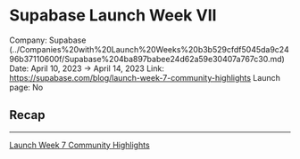 # Supabase Launch Week VII

Company: Supabase (../Companies%20with%20Launch%20Weeks%20b3b529cfdf5045da9c2496b37110600f/Supabase%204ba897babee24d62a59e30407a767c30.md)
Date: April 10, 2023 → April 14, 2023
Link: https://supabase.com/blog/launch-week-7-community-highlights
Launch page: No

## Recap

---

[Launch Week 7 Community Highlights](https://supabase.com/blog/launch-week-7-community-highlights)